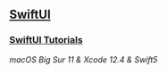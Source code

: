 ## [SwiftUI](https://developer.apple.com/documentation/swiftui)

### [SwiftUI  Tutorials](https://developer.apple.com/tutorials/swiftui)

*macOS Big Sur 11 & Xcode 12.4 & Swift5*
